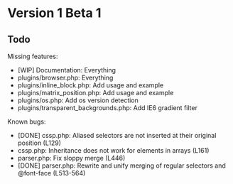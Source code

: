 Version 1 Beta 1
================

Todo
----

Missing features:

 * [WIP] Documentation: Everything
 * plugins/browser.php: Everything
 * plugins/inline_block.php: Add usage and example
 * plugins/matrix_position.php: Add usage and example
 * plugins/os.php: Add os version detection
 * plugins/transparent_backgrounds.php: Add IE6 gradient filter

Known bugs:

 * [DONE] cssp.php: Aliased selectors are not inserted at their original position (L129)
 * cssp.php: Inheritance does not work for elements in arrays (L161)
 * parser.php: Fix sloppy merge (L446)
 * [DONE] parser.php: Rewrite and unify merging of regular selectors and @font-face (L513-564)